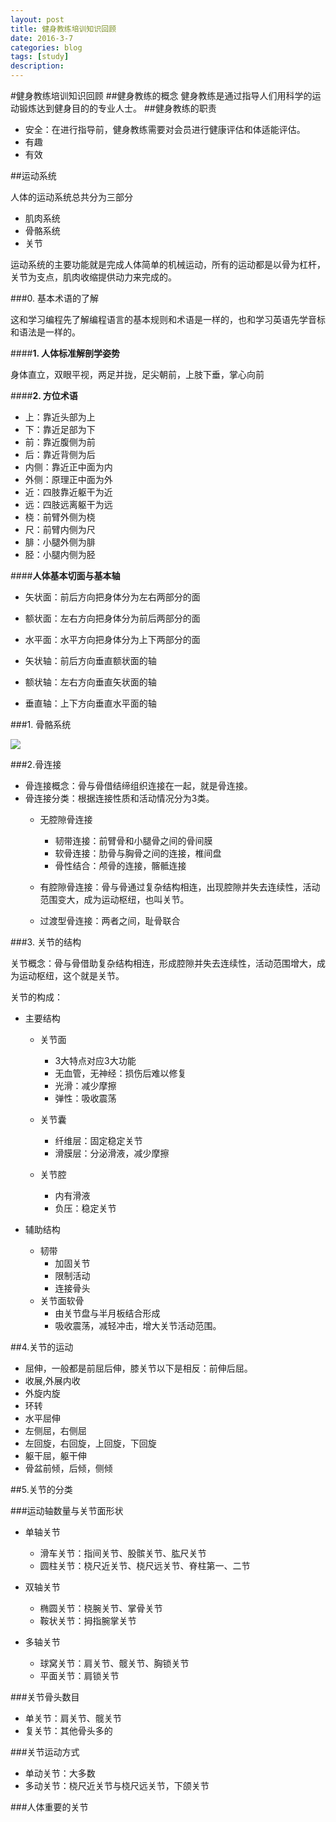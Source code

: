 ```yaml
---
layout: post
title: 健身教练培训知识回顾
date: 2016-3-7
categories: blog
tags: [study]
description:
---
```

#健身教练培训知识回顾
##健身教练的概念
健身教练是通过指导人们用科学的运动锻炼达到健身目的的专业人士。
##健身教练的职责

- 安全：在进行指导前，健身教练需要对会员进行健康评估和体适能评估。
- 有趣
- 有效

##运动系统

人体的运动系统总共分为三部分

- 肌肉系统
- 骨骼系统
- 关节

运动系统的主要功能就是完成人体简单的机械运动，所有的运动都是以骨为杠杆，关节为支点，肌肉收缩提供动力来完成的。


###0. 基本术语的了解


这和学习编程先了解编程语言的基本规则和术语是一样的，也和学习英语先学音标和语法是一样的。

####**1. 人体标准解剖学姿势**

身体直立，双眼平视，两足并拢，足尖朝前，上肢下垂，掌心向前

####**2. 方位术语**

- 上：靠近头部为上
- 下：靠近足部为下
- 前：靠近腹侧为前
- 后：靠近背侧为后
- 内侧：靠近正中面为内
- 外侧：原理正中面为外
- 近：四肢靠近躯干为近
- 远：四肢远离躯干为远
- 桡：前臂外侧为桡
- 尺：前臂内侧为尺
- 腓：小腿外侧为腓
- 胫：小腿内侧为胫

####**人体基本切面与基本轴**

- 矢状面：前后方向把身体分为左右两部分的面
- 额状面：左右方向把身体分为前后两部分的面
- 水平面：水平方向把身体分为上下两部分的面

- 矢状轴：前后方向垂直额状面的轴
- 额状轴：左右方向垂直矢状面的轴
- 垂直轴：上下方向垂直水平面的轴

###1. 骨骼系统

![](http://i.imgur.com/5jQm6gg.png)

###2.骨连接

- 骨连接概念：骨与骨借结缔组织连接在一起，就是骨连接。
- 骨连接分类：根据连接性质和活动情况分为3类。
  - 无腔隙骨连接
      - 韧带连接：前臂骨和小腿骨之间的骨间膜
      - 软骨连接：肋骨与胸骨之间的连接，椎间盘
      - 骨性结合：颅骨的连接，髂骶连接
 
  - 有腔隙骨连接：骨与骨通过复杂结构相连，出现腔隙并失去连续性，活动范围变大，成为运动枢纽，也叫关节。
  
  - 过渡型骨连接：两者之间，耻骨联合

###3. 关节的结构

关节概念：骨与骨借助复杂结构相连，形成腔隙并失去连续性，活动范围增大，成为运动枢纽，这个就是关节。

关节的构成：

- 主要结构
   - 关节面
      - 3大特点对应3大功能
      - 无血管，无神经：损伤后难以修复
      - 光滑：减少摩擦
      - 弹性：吸收震荡
      
   - 关节囊
      - 纤维层：固定稳定关节
      - 滑膜层：分泌滑液，减少摩擦
   - 关节腔
      - 内有滑液
      - 负压：稳定关节
      
- 辅助结构
   - 韧带
     - 加固关节
     - 限制活动
     - 连接骨头
   - 关节面软骨
     - 由关节盘与半月板结合形成
     - 吸收震荡，减轻冲击，增大关节活动范围。

##4.关节的运动

- 屈伸，一般都是前屈后伸，膝关节以下是相反：前伸后屈。
- 收展,外展内收
- 外旋内旋
- 环转
- 水平屈伸
- 左侧屈，右侧屈
- 左回旋，右回旋，上回旋，下回旋
- 躯干屈，躯干伸
- 骨盆前倾，后倾，侧倾

##5.关节的分类

###运动轴数量与关节面形状

- 单轴关节
  - 滑车关节：指间关节、股髌关节、肱尺关节
  - 圆柱关节：桡尺近关节、桡尺远关节、脊柱第一、二节

- 双轴关节
  - 椭圆关节：桡腕关节、掌骨关节
  - 鞍状关节：拇指腕掌关节
- 多轴关节
  - 球窝关节：肩关节、髋关节、胸锁关节
  - 平面关节：肩锁关节

###关节骨头数目

- 单关节：肩关节、髋关节
- 复关节：其他骨头多的

###关节运动方式

- 单动关节：大多数
- 多动关节：桡尺近关节与桡尺远关节，下颌关节

###人体重要的关节

